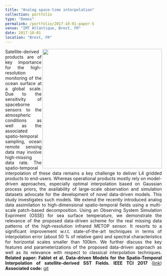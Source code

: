 ```yaml
---
title: "Analog space-time interpolation"
collection: portfolio
type: "Demos"
permalink: /portfolio/2017-10-01-paper-5
venue: "IMT Atlantique, Brest, FR"
date: 2017-10-01
location: "Brest, FR"
---
```



<div style="text-align: justify"> 
<img src="https://www.imt-atlantique.fr/sites/default/files/rfablet/ieeeTCI_rfablet2017.jpg" width="384" align ="right">
 
Satellite-derived products are of key importance for the high-resolution monitoring of the ocean surface at a global scale. 
Due to the sensitivity of spaceborne sensors to the atmospheric conditions as well as the associated spatio-temporal sampling, 
ocean remote sensing data may involve high-missing data rate. The spatio-temporal interpolation of these data remains a key 
challenge to deliver L4 gridded products to end-users. Whereas operational products mostly rely on model-driven approaches, 
especially optimal interpolation based on Gaussian process priors, the availability of large-scale observation and simulation 
datasets advocate for the development of novel data-driven models. This study investigates such models. We extend the recently 
introduced analog data assimilation to high-dimensional spatio-temporal fields using a multi-scale patch-based decomposition. 
Using an Observing System Simulation Expriment (OSSE) for sea surface temperature, we demonstrate the relevance of the proposed 
data-driven scheme for the real missing data patterns of the high-resolution infrared METOP sensor. It resorts to a significant 
improvement w.r.t. state-of-the-art techniques in terms of interpolation error (about 50 % of relative gain) and spectral 
characteristics for horizontal scales smaller than 100km. We further discuss the key features and parameterizations of the 
proposed data-driven approach as well as its relevance with respect to classical interpolation techniques.
<strong>Related paper: Fablet et al. Data-driven Models for the Spatio-Temporal Interpolation of satellite-derived SST Fields. 
IEEE TCI 2017</strong> (<a href="https://github.com/ptandeo/AnDA">link</a>)
<strong>
Associated code:</strong>  <a href="https://github.com/rfablet/PB_ANDA">git</a>
</div>


